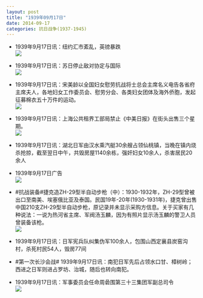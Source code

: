 ```yaml
---
layout: post
title: "1939年09月17日"
date: 2014-09-17
categories: 抗日战争(1937-1945)
---
```


<meta name="referrer" content="no-referrer" />

- 1939年9月17日讯：纽约汇市紊乱，英镑暴跌 <br/><img src="https://ww4.sinaimg.cn/large/aca367d8jw1ekftjeh1r0j208p0citaf.jpg" />

- 1939年9月17日讯：苏日停止敌对协定与国际 <br/><img src="https://ww4.sinaimg.cn/large/aca367d8jw1ekfrszi94ij20sl0ye4oo.jpg" />

- 1939年9月17日讯：宋美龄以全国妇女慰劳抗战将士总会主席名义电告各省府主席夫人，各地妇女工作委员会、慰劳分会、各类妇女团体及海外侨胞，发起征募棉衣五十万件的运动。 <br/><img src="https://ww3.sinaimg.cn/large/aca367d8jw1ekfq2zyqkgj206s08ct8n.jpg" />

- 1939年9月17日讯：上海公共租界工部局禁止《中美日报》在街头出售三个星期。 <br/><img src="https://ww4.sinaimg.cn/large/aca367d8jw1ekfhet5yb2j20z70qead8.jpg" />

- 1939年9月17日讯：湖北日军由汉水乘汽艇30余艘占领仙桃镇，当晚在镇内烧杀抢掠，截至翌日中午，共毁房屋1140余栋，强奸妇女10余人，杀害居民20余人 

- 1939年9月17日广告 <br/><img src="https://ww3.sinaimg.cn/large/aca367d8jw1ekfaghmgifj20p30h5dky.jpg" />

- #抗战装备#捷克造ZH-29型半自动步枪（中）：1930-1932年，ZH-29型曾被出口至南美、埃塞俄比亚及泰国。民国19年-20年(1930-1931年)，捷克曾出售中国210支ZH-29型半自动步枪，原记录并未显示采购方信息。关于买家有几种说法：一说为热河省主席、军阀汤玉麟，因为有照片显示汤玉麟的警卫人员曾装备该枪。 <br/><img src="https://ww1.sinaimg.cn/large/aca367d8jw1ekf8qmxdssj20hs0pcq99.jpg" />

- 1939年9月17日讯：日军宪兵队纠集伪军100余人，包围山西定襄县炭窑沟村，杀死村民54人，毁房77间 

- #第一次长沙会战# 1939年9月17日讯：南犯日军先后占领水口甘、樟树岭；西进之日军则进占罗坊、治城，随后也转向南犯。 

- 1939年9月17日讯：军事委员会任命周碞围第三十三集团军副总司令 <br/><img src="https://ww4.sinaimg.cn/large/aca367d8jw1ekf3iieutaj20ci0es42p.jpg" />

